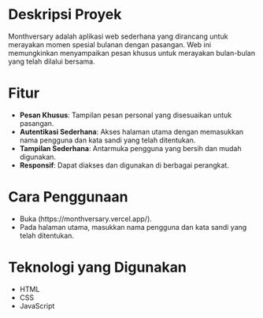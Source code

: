 <h1>Deskripsi Proyek</h1>
Monthversary adalah aplikasi web sederhana yang dirancang untuk merayakan momen spesial bulanan dengan pasangan. Web ini memungkinkan menyampaikan pesan khusus untuk merayakan bulan-bulan yang telah dilalui bersama.

<h1>Fitur</h1>
<ul>
  <li><b>Pesan Khusus</b>: Tampilan pesan personal yang disesuaikan untuk pasangan.</li>
  <li><b>Autentikasi Sederhana</b>: Akses halaman utama dengan memasukkan nama pengguna dan kata sandi yang telah ditentukan.</li>
  <li><b>Tampilan Sederhana</b>: Antarmuka pengguna yang bersih dan mudah digunakan.</li>
  <li><b>Responsif</b>: Dapat diakses dan digunakan di berbagai perangkat.</li>
</ul>

<h1>Cara Penggunaan</h1>
<ul>
  <li>Buka (https://monthversary.vercel.app/).</li>
  <li>Pada halaman utama, masukkan nama pengguna dan kata sandi yang telah ditentukan.</li>
</ul>

<h1>Teknologi yang Digunakan</h1>
<ul>
  <li>HTML</li>
  <li>CSS</li>
  <li>JavaScript</li>
</ul>
